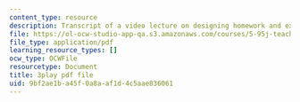 ```yaml
---
content_type: resource
description: Transcript of a video lecture on designing homework and exam problems.
file: https://ol-ocw-studio-app-qa.s3.amazonaws.com/courses/5-95j-teaching-college-level-science-and-engineering-spring-2009/9bf2ae1ba45f0a8aaf1d4c5aae836061_8YQf4xOEhag.pdf
file_type: application/pdf
learning_resource_types: []
ocw_type: OCWFile
resourcetype: Document
title: 3play pdf file
uid: 9bf2ae1b-a45f-0a8a-af1d-4c5aae836061
---
```

